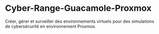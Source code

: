 # Cyber-Range-Guacamole-Proxmox
Créer, gérer et surveiller des environnements virtuels pour des simulations de cybersécurité en environnement Proxmox.
